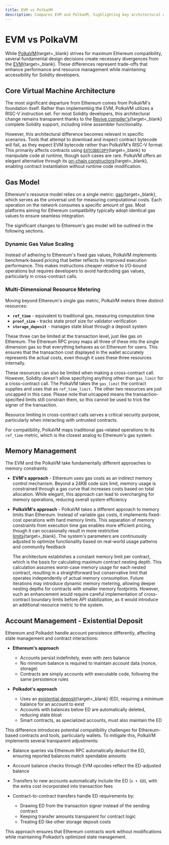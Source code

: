 ```yaml
---
title: EVM vs PolkaVM
description: Compares EVM and PolkaVM, highlighting key architectural differences, gas models, memory management, and account handling while ensuring Solidity compatibility.
---
```


# EVM vs PolkaVM

While [PolkaVM](/polkadot-protocol/smart-contract-basics/polkavm-design/){target=\_blank} strives for maximum Ethereum compatibility, several fundamental design decisions create necessary divergences from the [EVM](https://ethereum.org/en/developers/docs/evm/){target=\_blank}. These differences represent trade-offs that enhance performance and resource management while maintaining accessibility for Solidity developers.

## Core Virtual Machine Architecture

The most significant departure from Ethereum comes from PolkaVM's foundation itself. Rather than implementing the EVM, PolkaVM utilizes a RISC-V instruction set. For most Solidity developers, this architectural change remains transparent thanks to the [Revive compiler's](https://github.com/paritytech/revive){target=\_blank} complete Solidity support, including inline assembler functionality.

However, this architectural difference becomes relevant in specific scenarios. Tools that attempt to download and inspect contract bytecode will fail, as they expect EVM bytecode rather than PolkaVM's RISC-V format. This primarily affects contracts using [`EXTCODECOPY`](https://www.evm.codes/?fork=cancun#3c){target=\_blank} to manipulate code at runtime, though such cases are rare. PolkaVM offers an elegant alternative through its [on-chain constructors](https://paritytech.github.io/polkadot-sdk/master/pallet_revive/pallet/struct.Pallet.html#method.bare_instantiate){target=\_blank}, enabling contract instantiation without runtime code modification.

## Gas Model

Ethereum's resource model relies on a single metric: [gas](https://ethereum.org/en/developers/docs/gas/#what-is-gas){target=\_blank}, which serves as the universal unit for measuring computational costs. Each operation on the network consumes a specific amount of gas. Most platforms aiming for Ethereum compatibility typically adopt identical gas values to ensure seamless integration. 

The significant changes to Ethereum's gas model will be outlined in the following sections.

### Dynamic Gas Value Scaling

Instead of adhering to Ethereum's fixed gas values, PolkaVM implements benchmark-based pricing that better reflects its improved execution performance. This makes instructions cheaper relative to I/O-bound operations but requires developers to avoid hardcoding gas values, particularly in cross-contract calls.

### Multi-Dimensional Resource Metering

Moving beyond Ethereum's single gas metric, PolkaVM meters three distinct resources:

- **`ref_time`** - equivalent to traditional gas, measuring computation time
- **`proof_size`** - tracks state proof size for validator verification
- **`storage_deposit`** - manages state bloat through a deposit system

These three can be limited at the transaction level, just like gas on Ethereum. The Ethereum RPC proxy maps all three of these into the single dimension gas so that everything behaves as on Ethereum for users. This ensures that the transaction cost displayed in the wallet accurately represents the actual costs, even though it uses these three resources internally.

These resources can also be limited when making a cross-contract call. However, Solidity doesn't allow specifying anything other than `gas_limit` for a cross-contract call. The PolkaVM takes the `gas_limit` the contract supplies and uses that as `ref_time_limit.` The other two resources are just uncapped in this case. Please note that uncapped means the transaction-specified limits still constrain them, so this cannot be used to trick the signer of the transaction.

Resource limiting in cross-contract calls serves a critical security purpose, particularly when interacting with untrusted contracts.

For compatibility, PolkaVM maps traditional gas-related operations to its `ref_time` metric, which is the closest analog to Ethereum's gas system.

## Memory Management

The EVM and the PolkaVM take fundamentally different approaches to memory constraints:

- **EVM's approach** - Ethereum uses gas costs as an indirect memory control mechanism. Beyond a 24KB code size limit, memory usage is constrained through a gas curve that increases costs based on total allocation. While elegant, this approach can lead to overcharging for memory operations, reducing overall system efficiency

- **PolkaVM's approach** - PolkaVM takes a different approach to memory limits than Ethereum. Instead of variable gas costs, it implements fixed-cost operations with hard memory limits. This separation of memory constraints from execution time gas enables more efficient pricing, though it can occasionally result in more restrictive [limits](https://github.com/paritytech/polkadot-sdk/blob/master/substrate/frame/revive/src/limits.rs){target=\_blank}. The system's parameters are continuously adjusted to optimize functionality based on real-world usage patterns and community feedback

    The architecture establishes a constant memory limit per contract, which is the basis for calculating maximum contract nesting depth. This calculation assumes worst-case memory usage for each nested contract, resulting in a straightforward but conservative limit that operates independently of actual memory consumption. Future iterations may introduce dynamic memory metering, allowing deeper nesting depths for contracts with smaller memory footprints. However, such an enhancement would require careful implementation of cross-contract boundary limits before API stabilization, as it would introduce an additional resource metric to the system.

## Account Management - Existential Deposit

Ethereum and Polkadot handle account persistence differently, affecting state management and contract interactions:

- **Ethereum's approach**

    - Accounts persist indefinitely, even with zero balance
    - No minimum balance is required to maintain account data (nonce, storage)
    - Contracts are simply accounts with executable code, following the same persistence rules
 
- **Polkadot's approach**

    - Uses an [existential deposit](/polkadot-protocol/glossary/#existential-deposit){target=\_blank} (ED), requiring a minimum balance for an account to exist
    - Accounts with balances below ED are automatically deleted, reducing state bloat
    - Smart contracts, as specialized accounts, must also maintain the ED

This difference introduces potential compatibility challenges for Ethereum-based contracts and tools, particularly wallets. To mitigate this, PolkaVM implements several transparent adjustments:

- Balance queries via Ethereum RPC automatically deduct the ED, ensuring reported balances match spendable amounts
- Account balance checks through EVM opcodes reflect the ED-adjusted balance
- Transfers to new accounts automatically include the ED (`x + ED`), with the extra cost incorporated into transaction fees
- Contract-to-contract transfers handle ED requirements by:

    - Drawing ED from the transaction signer instead of the sending contract
    - Keeping transfer amounts transparent for contract logic
    - Treating ED like other storage deposit costs

This approach ensures that Ethereum contracts work without modifications while maintaining Polkadot’s optimized state management.